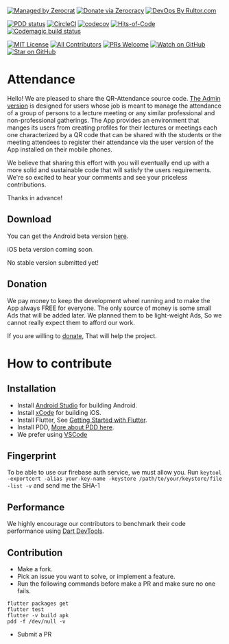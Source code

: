 [![Managed by Zerocrat](https://www.0crat.com/badge/CH951175M.svg)](https://www.0crat.com/p/CH951175M)
[![Donate via Zerocracy](https://www.0crat.com/contrib-badge/CH951175M.svg)](https://www.0crat.com/contrib/CH951175M)
[![DevOps By Rultor.com](http://www.rultor.com/b/ammaratef45/Attendance)](http://www.rultor.com/p/ammaratef45/Attendance)

[![PDD status](http://www.0pdd.com/svg?name=ammaratef45/Attendance)](http://www.0pdd.com/p?name=ammaratef45/Attendance)
[![CircleCI](https://circleci.com/gh/ammaratef45/Attendance/tree/master.svg?style=svg)](https://circleci.com/gh/ammaratef45/Attendance/tree/master)
[![codecov](https://codecov.io/gh/ammaratef45/Attendance/branch/master/graph/badge.svg)](https://codecov.io/gh/ammaratef45/Attendance)
[![Hits-of-Code](https://hitsofcode.com/github/ammaratef45/attendance)](https://hitsofcode.com/view/github/ammaratef45/attendance)
[![Codemagic build status](https://api.codemagic.io/apps/5ca0a581581a2d000dec8080/5ca0a581581a2d000dec807f/status_badge.svg)](https://codemagic.io/apps/5ca0a581581a2d000dec8080/5ca0a581581a2d000dec807f/latest_build)

[![MIT License](https://img.shields.io/github/license/ammaratef45/Attendance.svg)](https://github.com/ammaratef45/Attendance/blob/master/LICENSE)
[![All Contributors](https://img.shields.io/badge/all_contributors-4-orange.svg)](#contributors)
[![PRs Welcome](https://img.shields.io/badge/PRs-welcome-brightgreen.svg)](http://makeapullrequest.com)
[![Watch on GitHub](https://img.shields.io/github/watchers/ammaratef45/Attendance.svg?style=flat&logo=github&colorB=deeppink&label=Watchers)](https://github.com/ammaratef45/Attendance)
[![Star on GitHub](https://img.shields.io/github/stars/ammaratef45/Attendance.svg?style=flat&logo=github&colorB=deeppink&label=Stars)](https://github.com/ammaratef45/Attendance)

# Attendance
Hello! 
We are pleased to share the QR-Attendance source code. [The Admin version](https://github.com/ammaratef45/Attendance-Admin) is designed for users whose job is meant to manage the attendance of a group of persons to a lecture meeting or any similar professional and non-professional gatherings. The App provides an environment that manges its users from creating profiles for their lectures or meetings each one characterized by a QR code that can be shared with the students or the meeting attendees to register their attendance via the user version of the App installed on their mobile phones.

We believe that sharing this effort with you will eventually end up with a more solid and sustainable code that will satisfy the users requirements. We're so excited to hear your comments and see your priceless contributions. 

Thanks in advance!

## Download
You can get the Android beta version [here](https://play.google.com/store/apps/details?id=com.ammar.attendance).

iOS beta version coming soon.

No stable version submitted yet!

## Donation
We pay money to keep the development wheel running and to make the App always FREE for everyone. 
The only source of money is some small Ads that will be added later. We planned them to be light-weight Ads, So we cannot really expect them to afford our work.

If you are willing to [donate](https://www.paypal.com/cgi-bin/webscr?cmd=_s-xclick&hosted_button_id=U6NJRDMCD3ET2&source=url), That will help the project.

# How to contribute


## Installation ##

  - Install [Android Studio](https://developer.android.com/studio) for building Android.
  - Install [xCode](https://developer.apple.com/xcode/) for building iOS.
  - Install Flutter, See [Getting Started with Flutter](#getting-started-with-flutter).
  - Install PDD, [More about PDD here](https://github.com/yegor256/0pdd).
  - We prefer using [VSCode](https://code.visualstudio.com/)

## Fingerprint
To be able to use our firebase auth service, we must allow you.
Run `keytool -exportcert -alias your-key-name -keystore /path/to/your/keystore/file -list -v` and send me the SHA-1

## Performance
We highly encourage our contributors to benchmark their code performance using [Dart DevTools](https://flutter.github.io/devtools/).

## Contribution
- Make a fork.
- Pick an issue you want to solve, or implement a feature.
- Run the following commands before make a PR and make sure no one fails.
```
flutter packages get
flutter test
flutter -v build apk
pdd -f /dev/null -v
```
- Submit a PR
